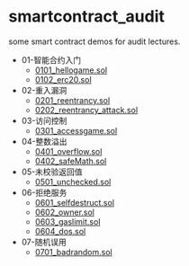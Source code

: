 # smartcontract_audit
some smart contract demos for  audit lectures.

- 01-智能合约入门
    - [0101_hellogame.sol](01/hellogame_01_1.sol)
    - [0102_erc20.sol](01/erc20_01_2.sol)
- 02-重入漏洞
    - [0201_reentrancy.sol](02/0201_reentrancy.sol)
    - [0202_reentrancy_attack.sol](02/0202_reentrancy_attack.sol)
- 03-访问控制
    - [0301_accessgame.sol](03/0301_accessgame.sol)
- 04-整数溢出
    - [0401_overflow.sol](04/0401_overflow.sol)
    - [0402_safeMath.sol](04/0402_safeMath.sol)
- 05-未校验返回值
    - [0501_unchecked.sol](05/0501_unchecked.sol)
- 06-拒绝服务
    - [0601_selfdestruct.sol](06/0601_selfdestruct.sol)
    - [0602_owner.sol](06/0602_owner.sol)
    - [0603_gaslimit.sol](06/0603_gaslimit.sol)
    - [0604_dos.sol](06/0604_dos.sol)
- 07-随机误用
    - [0701_badrandom.sol](07/0701_badrandom.sol)